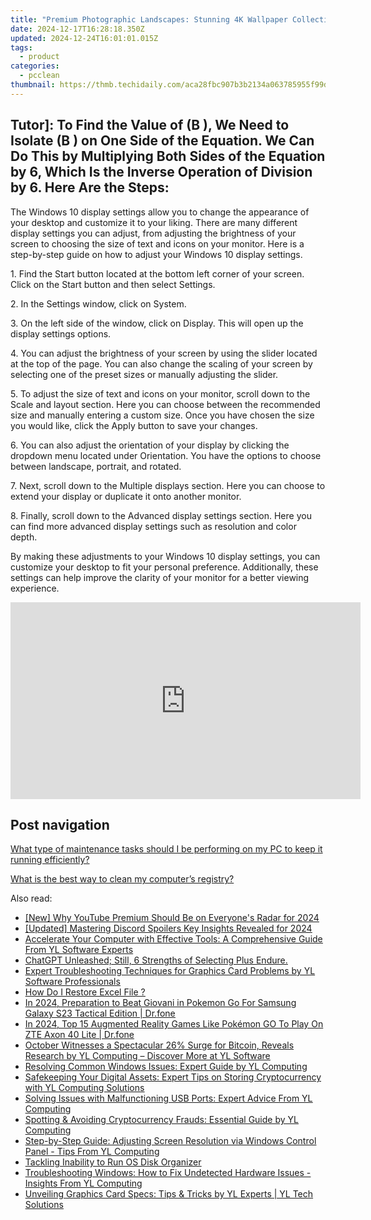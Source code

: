 ```yaml
---
title: "Premium Photographic Landscapes: Stunning 4K Wallpaper Collections From YL Software's Digital Gallery"
date: 2024-12-17T16:28:18.350Z
updated: 2024-12-24T16:01:01.015Z
tags:
  - product
categories:
  - pcclean
thumbnail: https://thmb.techidaily.com/aca28fbc907b3b2134a063785955f99d7ee87845f83996484c29a6f763ca253a.jpg
---
```


## Tutor]: To Find the Value of \(B \), We Need to Isolate \(B \) on One Side of the Equation. We Can Do This by Multiplying Both Sides of the Equation by 6, Which Is the Inverse Operation of Division by 6. Here Are the Steps:

The Windows 10 display settings allow you to change the appearance of your desktop and customize it to your liking. There are many different display settings you can adjust, from adjusting the brightness of your screen to choosing the size of text and icons on your monitor. Here is a step-by-step guide on how to adjust your Windows 10 display settings. 

1\. Find the Start button located at the bottom left corner of your screen. Click on the Start button and then select Settings.

2\. In the Settings window, click on System.

3\. On the left side of the window, click on Display. This will open up the display settings options. 

4\. You can adjust the brightness of your screen by using the slider located at the top of the page. You can also change the scaling of your screen by selecting one of the preset sizes or manually adjusting the slider.

5\. To adjust the size of text and icons on your monitor, scroll down to the Scale and layout section. Here you can choose between the recommended size and manually entering a custom size. Once you have chosen the size you would like, click the Apply button to save your changes.

6\. You can also adjust the orientation of your display by clicking the dropdown menu located under Orientation. You have the options to choose between landscape, portrait, and rotated.

7\. Next, scroll down to the Multiple displays section. Here you can choose to extend your display or duplicate it onto another monitor.

8\. Finally, scroll down to the Advanced display settings section. Here you can find more advanced display settings such as resolution and color depth. 

By making these adjustments to your Windows 10 display settings, you can customize your desktop to fit your personal preference. Additionally, these settings can help improve the clarity of your monitor for a better viewing experience.

<!-- affiliate ads begin -->
<iframe width="560" height="315" src="https://www.youtube.com/embed/aqeO4ed766s?si=AWtKHxP4hvQRd_lk" title="YouTube video player" frameborder="0" allow="accelerometer; autoplay; clipboard-write; encrypted-media; gyroscope; picture-in-picture; web-share" referrerpolicy="strict-origin-when-cross-origin" allowfullscreen></iframe>
<!-- affiliate ads end -->

## Post navigation

[What type of maintenance tasks should I be performing on my PC to keep it running efficiently?](https://tools.techidaily.com/pcclean/products/)

[What is the best way to clean my computer’s registry?](https://tools.techidaily.com/pcclean/products/)

<ins class="adsbygoogle"
     style="display:block"
     data-ad-format="autorelaxed"
     data-ad-client="ca-pub-7571918770474297"
     data-ad-slot="1223367746"></ins>

<ins class="adsbygoogle"
     style="display:block"
     data-ad-client="ca-pub-7571918770474297"
     data-ad-slot="8358498916"
     data-ad-format="auto"
     data-full-width-responsive="true"></ins>

<span class="atpl-alsoreadstyle">Also read:</span>
<div><ul>
<li><a href="https://youtube-tips.techidaily.com/hy-youtube-premium-should-be-on-everyones-radar-for-2024/"><u>[New] Why YouTube Premium Should Be on Everyone's Radar for 2024</u></a></li>
<li><a href="https://discord-videos.techidaily.com/updated-mastering-discord-spoilers-key-insights-revealed-for-2024/"><u>[Updated] Mastering Discord Spoilers Key Insights Revealed for 2024</u></a></li>
<li><a href="https://discover-awesome.techidaily.com/accelerate-your-computer-with-effective-tools-a-comprehensive-guide-from-yl-software-experts/"><u>Accelerate Your Computer with Effective Tools: A Comprehensive Guide From YL Software Experts</u></a></li>
<li><a href="https://tech-savvy.techidaily.com/1721412293357-chatgpt-unleashed-still-6-strengths-of-selecting-plus-endure/"><u>ChatGPT Unleashed; Still, 6 Strengths of Selecting Plus Endure.</u></a></li>
<li><a href="https://discover-awesome.techidaily.com/expert-troubleshooting-techniques-for-graphics-card-problems-by-yl-software-professionals/"><u>Expert Troubleshooting Techniques for Graphics Card Problems by YL Software Professionals</u></a></li>
<li><a href="https://phone-solutions.techidaily.com/how-do-i-restore-excel-file-by-stellar-guide/"><u>How Do I Restore Excel File ?</u></a></li>
<li><a href="https://change-location.techidaily.com/in-2024-preparation-to-beat-giovani-in-pokemon-go-for-samsung-galaxy-s23-tactical-edition-drfone-by-drfone-virtual-android/"><u>In 2024, Preparation to Beat Giovani in Pokemon Go For Samsung Galaxy S23 Tactical Edition | Dr.fone</u></a></li>
<li><a href="https://android-pokemon-go.techidaily.com/in-2024-top-15-augmented-reality-games-like-pokemon-go-to-play-on-zte-axon-40-lite-drfone-by-drfone-virtual-android/"><u>In 2024, Top 15 Augmented Reality Games Like Pokémon GO To Play On ZTE Axon 40 Lite | Dr.fone</u></a></li>
<li><a href="https://win-help.techidaily.com/october-witnesses-a-spectacular-26-surge-for-bitcoin-reveals-research-by-yl-computing-discover-more-at-yl-software/"><u>October Witnesses a Spectacular 26% Surge for Bitcoin, Reveals Research by YL Computing – Discover More at YL Software</u></a></li>
<li><a href="https://discover-awesome.techidaily.com/resolving-common-windows-issues-expert-guide-by-yl-computing/"><u>Resolving Common Windows Issues: Expert Guide by YL Computing</u></a></li>
<li><a href="https://discover-awesome.techidaily.com/safekeeping-your-digital-assets-expert-tips-on-storing-cryptocurrency-with-yl-computing-solutions/"><u>Safekeeping Your Digital Assets: Expert Tips on Storing Cryptocurrency with YL Computing Solutions</u></a></li>
<li><a href="https://discover-awesome.techidaily.com/solving-issues-with-malfunctioning-usb-ports-expert-advice-from-yl-computing/"><u>Solving Issues with Malfunctioning USB Ports: Expert Advice From YL Computing</u></a></li>
<li><a href="https://discover-community.techidaily.com/spotting-and-avoiding-cryptocurrency-frauds-essential-guide-by-yl-computing/"><u>Spotting & Avoiding Cryptocurrency Frauds: Essential Guide by YL Computing</u></a></li>
<li><a href="https://discover-awesome.techidaily.com/step-by-step-guide-adjusting-screen-resolution-via-windows-control-panel-tips-from-yl-computing/"><u>Step-by-Step Guide: Adjusting Screen Resolution via Windows Control Panel - Tips From YL Computing</u></a></li>
<li><a href="https://windows11.techidaily.com/tackling-inability-to-run-os-disk-organizer/"><u>Tackling Inability to Run OS Disk Organizer</u></a></li>
<li><a href="https://discover-awesome.techidaily.com/troubleshooting-windows-how-to-fix-undetected-hardware-issues-insights-from-yl-computing/"><u>Troubleshooting Windows: How to Fix Undetected Hardware Issues - Insights From YL Computing</u></a></li>
<li><a href="https://discover-awesome.techidaily.com/unveiling-graphics-card-specs-tips-and-tricks-by-yl-experts-yl-tech-solutions/"><u>Unveiling Graphics Card Specs: Tips & Tricks by YL Experts | YL Tech Solutions</u></a></li>
</ul></div>

